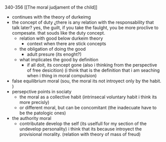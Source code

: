 340-356
[[The moral judjament of the child]]
- continues with the theory of durkeimg
- the concept of duty
	¿there is any relation with the responsability that talk later?
	yes, the guilt, if you take the faulght, you be more proclive to compesate. that souds like the duty concept.
	- relation with good below durkeim theory
		- context when there are stick concepts
	- the obligation of doing the good
		- adult presure
			(its enoght?)
	- what implicates the good by definition
		- if all doit, its concept gone
		(also i thinking from the perspective of free desicition)
	(i think that is the definition that i am seaching when i thing in moral compulsion)
- false equilibrium moral
	(sou, the moral its not introyect only by the habit. )
- persepctive points in sociaty
	- the moral as a collective habit
	(intrinsecal voluntary habit i think its more precisly)
	- or different moral, but can be concomitant
	(the inadecuate have to be the patologic ones)
- the authority moral
	- contributate develop the self
		(its uselfull for my section of the undevelop personality)
		i think that its because introyect the provisional morality.
	(relation with theory of mass of freud)